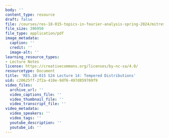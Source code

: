```yaml
---
body: ''
content_type: resource
draft: false
file: /courses/res-18-015-topics-in-fourier-analysis-spring-2024/mitres_18_015_s24_lec14.pdf
file_size: 396950
file_type: application/pdf
image_metadata:
  caption: ''
  credit: ''
  image-alt: ''
learning_resource_types:
- Lecture Notes
license: https://creativecommons.org/licenses/by-nc-sa/4.0/
resourcetype: Document
title: 'RES.18-015 S24 Lecture 14: Tempered Distributions'
uid: c20625ff-2f2a-410e-9df6-497d859769f9
video_files:
  archive_url: ''
  video_captions_file: ''
  video_thumbnail_file: ''
  video_transcript_file: ''
video_metadata:
  video_speakers: ''
  video_tags: ''
  youtube_description: ''
  youtube_id: ''
---
```

